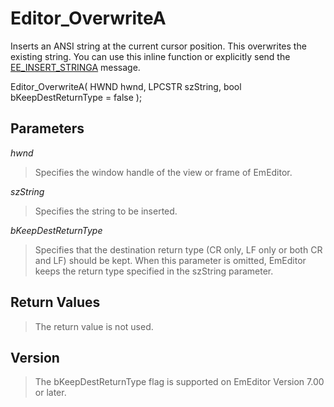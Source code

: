 # Editor\_OverwriteA

Inserts an ANSI string at the current cursor position. This overwrites the
existing string. You can use this inline function or explicitly send the
[EE\_INSERT\_STRINGA](../message/ee_insert_stringa)
message.

Editor\_OverwriteA( HWND hwnd, LPCSTR szString, bool bKeepDestReturnType = false );

## Parameters

_hwnd_

> Specifies the window handle of the view or frame of EmEditor.

_szString_

> Specifies the string to be inserted.

_bKeepDestReturnType_

> Specifies that the destination return type (CR only, LF only or both CR and LF) should be kept. When this parameter is omitted, EmEditor keeps the return type specified in the szString parameter.

## Return Values

> The return value is not used.

## Version

> The bKeepDestReturnType flag is supported on EmEditor Version 7.00 or later.

